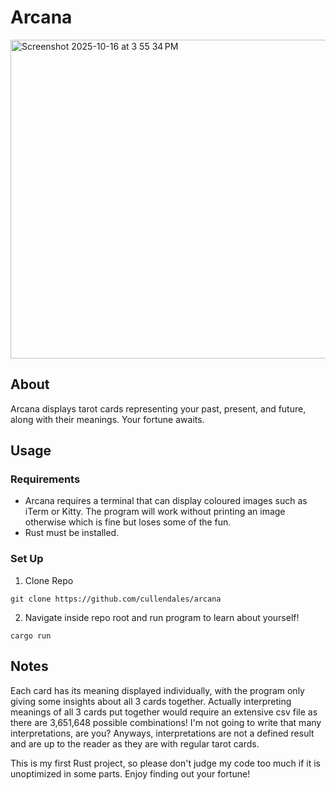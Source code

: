 # Arcana

<img width="649" height="510" alt="Screenshot 2025-10-16 at 3 55 34 PM" src="https://github.com/user-attachments/assets/7fe69a61-fddb-4a57-b773-30dba8773419" />


## About
Arcana displays tarot cards representing your past, present, and future, along with their meanings. Your fortune awaits.

## Usage

### Requirements
- Arcana requires a terminal that can display coloured images such as iTerm or Kitty. The program will work without printing an image otherwise which is fine but loses some of the fun.
- Rust must be installed.

### Set Up
1. Clone Repo
```
git clone https://github.com/cullendales/arcana
```
2. Navigate inside repo root and run program to learn about yourself!
```
cargo run
```

## Notes
Each card has its meaning displayed individually, with the program only giving some insights about all 3 cards together. Actually interpreting meanings of all 3 cards put together would require an extensive csv file as there are 3,651,648 possible combinations! I'm not going to write that many interpretations, are you? Anyways, interpretations are not a defined result and are up to the reader as they are with regular tarot cards.

This is my first Rust project, so please don't judge my code too much if it is unoptimized in some parts. Enjoy finding out your fortune!
